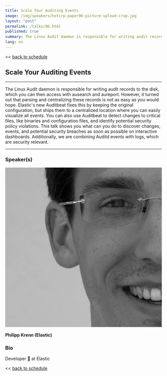 ```yaml
---
title: Scale Your Auditing Events
image: /img/speakers/hotcrp-paper96-picture-upload-crop.jpg
layout: "post"
permalink: /talks/96.html
published: true
summary: The Linux Audit daemon is responsible for writing audit records to the disk, which you can then a…
lang: en
---
```

<< [back to schedule](/schedule/)

## Scale Your Auditing Events
---


The Linux Audit daemon is responsible for writing audit records to the disk, which you can then access with ausearch and aureport. However, it turned out that parsing and centralizing these records is not as easy as you would hope. Elastic's new Auditbeat fixes this by keeping the original configuration, but ships them to a centralized location where you can easily visualize all events. You can also use Auditbeat to detect changes to critical files, like binaries and configuration files, and identify potential security policy violations. This talk shows you what can you do to discover changes, events, and potential security breaches as soon as possible on interactive dashboards. Additionally, we are combining Auditd events with logs, which are security relevant.

---
### Speaker(s)
![speaker](/img/speakers/hotcrp-paper96-picture-upload.jpg)

**Philipp Krenn (Elastic)**

### Bio
Developer 🥑 at Elastic

<< [back to schedule](/schedule/)